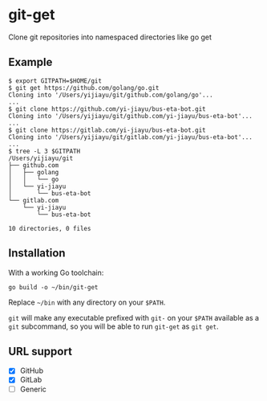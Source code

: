 # git-get
Clone git repositories into namespaced directories like go get

## Example
```console
$ export GITPATH=$HOME/git
$ git get https://github.com/golang/go.git
Cloning into '/Users/yijiayu/git/github.com/golang/go'...
...
$ git clone https://github.com/yi-jiayu/bus-eta-bot.git
Cloning into '/Users/yijiayu/git/github.com/yi-jiayu/bus-eta-bot'...
...
$ git clone https://gitlab.com/yi-jiayu/bus-eta-bot.git
Cloning into '/Users/yijiayu/git/gitlab.com/yi-jiayu/bus-eta-bot'...
...
$ tree -L 3 $GITPATH
/Users/yijiayu/git
├── github.com
│   ├── golang
│   │   └── go
│   └── yi-jiayu
│       └── bus-eta-bot
└── gitlab.com
    └── yi-jiayu
        └── bus-eta-bot

10 directories, 0 files
```

## Installation

With a working Go toolchain:
```console
go build -o ~/bin/git-get
```
Replace `~/bin` with any directory on your `$PATH`.

`git` will make any executable prefixed with `git-` on your `$PATH` available as a `git` subcommand, so you will be able to run `git-get` as `git get`.

## URL support

- [x] GitHub
- [x] GitLab
- [ ] Generic
